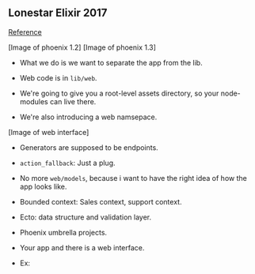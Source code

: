 ## Lonestar Elixir 2017
[Reference](https://www.youtube.com/watch?v=tMO28ar0lW8&index=1&list=PLE7tQUdRKcyaMEekS1T32hUw19UxzqBEo)

[Image of phoenix 1.2]
[Image of phoenix 1.3]

- What we do is we want to separate the app from the lib.
- Web code is in `lib/web`.
- We're going to give you a root-level assets directory, so your node-modules can live there.

- We're also introducing a web namsepace.

[Image of web interface]

- Generators are supposed to be endpoints.
- `action_fallback`: Just a plug.


- No more `web/models`, because i want to have the right idea of how the app looks like.
- Bounded context: Sales context, support context.
- Ecto: data structure and validation layer.

- Phoenix umbrella projects.
- Your app and there is a web interface.

- Ex:
